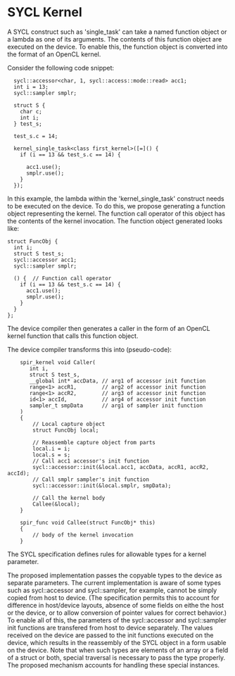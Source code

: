 # SYCL Kernel

A SYCL construct such as 'single_task' can take a named function object or a lambda as one of its arguments.   The contents of this function object are executed on the device.   To enable this, the function object is converted into the format of an OpenCL kernel.

Consider the following code snippet:

```
  sycl::accessor<char, 1, sycl::access::mode::read> acc1;
  int i = 13;
  sycl::sampler smplr;

  struct S {
    char c;
    int i;
  } test_s;

  test_s.c = 14;

  kernel_single_task<class first_kernel>([=]() {
    if (i == 13 && test_s.c == 14) {

      acc1.use();
      smplr.use();
    }
  });
```

In this example, the lambda within the 'kernel_single_task' construct needs to be executed on the device.  To do this, we propose generating a function object representing the kernel.   The function call operator of this object has the contents of the kernel invocation.  The function object generated looks like:

```
struct FuncObj {
  int i;
  struct S test_s;
  sycl::accessor acc1;
  sycl::sampler smplr;

  () {  // Function call operator
    if (i == 13 && test_s.c == 14) {
      acc1.use();
      smplr.use();
    }
  }
};
```

The device compiler then generates a caller in the form of an OpenCL kernel function that calls this function object.

The device compiler transforms this into (pseudo-code):

```
    spir_kernel void Caller(
       int i,
       struct S test_s,
       __global int* accData, // arg1 of accessor init function
       range<1> accR1,        // arg2 of accessor init function
       range<1> accR2,        // arg3 of accessor init function
       id<1> accId,           // arg4 of accessor init function
       sampler_t smpData      // arg1 of sampler init function
    )
    {
        // Local capture object
        struct FuncObj local;

        // Reassemble capture object from parts
        local.i = i;
        local.s = s;
        // Call acc1 accessor's init function
        sycl::accessor::init(&local.acc1, accData, accR1, accR2, accId);
        // Call smplr sampler's init function
        sycl::accessor::init(&local.smplr, smpData);

        // Call the kernel body
        Callee(&local);
    }

    spir_func void Callee(struct FuncObj* this)
    {
        // body of the kernel invocation
    }
```

The SYCL specification defines rules for allowable types for a kernel parameter.

The proposed implementation passes the copyable types to the device as separate parameters.  The current implementation is aware of some types such as sycl::accessor and sycl::sampler, for example, cannot be simply copied from host to device.  (The specification permits this to account for difference in host/device layouts, absence of some fields on eithe the host or the device, or to allow conversion of pointer values for correct behavior.)  To enable all of this, the parameters of the sycl::accessor and sycl::sampler init functions are transfered from host to device separately. The values received on the device are passed to the init functions executed on the device, which results in the reassembly of the SYCL object in a form usable on the device.  Note that when such types are elements of an array or a field of a struct or both, special traversal is necessary to pass the type properly.  The proposed mechanism accounts for handling these special instances.
